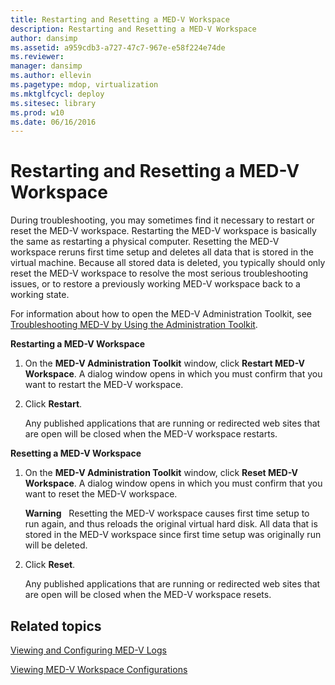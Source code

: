 ```yaml
---
title: Restarting and Resetting a MED-V Workspace
description: Restarting and Resetting a MED-V Workspace
author: dansimp
ms.assetid: a959cdb3-a727-47c7-967e-e58f224e74de
ms.reviewer: 
manager: dansimp
ms.author: ellevin
ms.pagetype: mdop, virtualization
ms.mktglfcycl: deploy
ms.sitesec: library
ms.prod: w10
ms.date: 06/16/2016
---
```



# Restarting and Resetting a MED-V Workspace


During troubleshooting, you may sometimes find it necessary to restart or reset the MED-V workspace. Restarting the MED-V workspace is basically the same as restarting a physical computer. Resetting the MED-V workspace reruns first time setup and deletes all data that is stored in the virtual machine. Because all stored data is deleted, you typically should only reset the MED-V workspace to resolve the most serious troubleshooting issues, or to restore a previously working MED-V workspace back to a working state.

For information about how to open the MED-V Administration Toolkit, see [Troubleshooting MED-V by Using the Administration Toolkit](troubleshooting-med-v-by-using-the-administration-toolkit.md).

**Restarting a MED-V Workspace**

1.  On the **MED-V Administration Toolkit** window, click **Restart MED-V Workspace**. A dialog window opens in which you must confirm that you want to restart the MED-V workspace.

2.  Click **Restart**.

    Any published applications that are running or redirected web sites that are open will be closed when the MED-V workspace restarts.

**Resetting a MED-V Workspace**

1.  On the **MED-V Administration Toolkit** window, click **Reset MED-V Workspace**. A dialog window opens in which you must confirm that you want to reset the MED-V workspace.

    **Warning**  
    Resetting the MED-V workspace causes first time setup to run again, and thus reloads the original virtual hard disk. All data that is stored in the MED-V workspace since first time setup was originally run will be deleted.

     

2.  Click **Reset**.

    Any published applications that are running or redirected web sites that are open will be closed when the MED-V workspace resets.

## Related topics


[Viewing and Configuring MED-V Logs](viewing-and-configuring-med-v-logs.md)

[Viewing MED-V Workspace Configurations](viewing-med-v-workspace-configurations.md)

 

 





